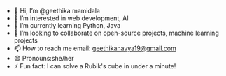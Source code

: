 - 👋 Hi, I’m @geethika mamidala
- 👀 I’m interested in web development, AI
- 🌱 I’m currently learning Python, Java
- 💞️ I’m looking to collaborate on open-source projects, machine learning projects
- 📫 How to reach me email: geethikanavya19@gmail.com
- 😄 Pronouns:she/her
- ⚡ Fun fact: I can solve a Rubik's cube in under a minute!
